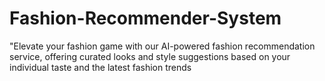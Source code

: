 # Fashion-Recommender-System
"Elevate your fashion game with our AI-powered fashion recommendation service, offering curated looks and style suggestions based on your individual taste and the latest fashion trends
